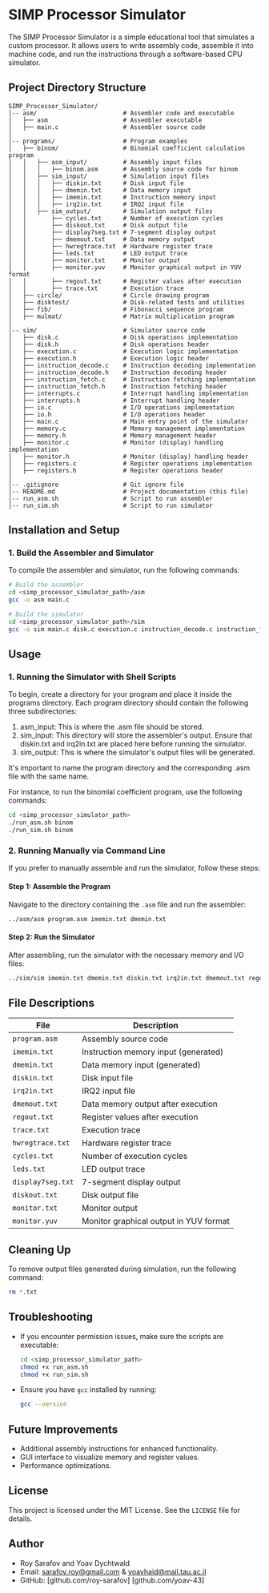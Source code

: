 # SIMP Processor Simulator

The SIMP Processor Simulator is a simple educational tool that simulates a custom processor. It allows users to write assembly code, assemble it into machine code, and run the instructions through a software-based CPU simulator.

## Project Directory Structure

```
SIMP_Processor_Simulator/
│-- asm/                        # Assembler code and executable
│   ├── asm                     # Assembler executable
│   ├── main.c                  # Assembler source code
│
│-- programs/                   # Program examples
│   ├── binom/                  # Binomial coefficient calculation program
│   │   ├── asm_input/          # Assembly input files
│   │   │   ├── binom.asm       # Assembly source code for binom
│   │   ├── sim_input/          # Simulation input files
│   │   │   ├── diskin.txt      # Disk input file
│   │   │   ├── dmemin.txt      # Data memory input
│   │   │   ├── imemin.txt      # Instruction memory input
│   │   │   ├── irq2in.txt      # IRQ2 input file
│   │   ├── sim_output/         # Simulation output files
│   │       ├── cycles.txt      # Number of execution cycles
│   │       ├── diskout.txt     # Disk output file
│   │       ├── display7seg.txt # 7-segment display output
│   │       ├── dmemout.txt     # Data memory output
│   │       ├── hwregtrace.txt  # Hardware register trace
│   │       ├── leds.txt        # LED output trace
│   │       ├── monitor.txt     # Monitor output
│   │       ├── monitor.yuv     # Monitor graphical output in YUV format
│   │       ├── regout.txt      # Register values after execution
│   │       ├── trace.txt       # Execution trace
│   ├── circle/                 # Circle drawing program
│   ├── disktest/               # Disk-related tests and utilities
│   ├── fib/                    # Fibonacci sequence program
│   ├── mulmat/                 # Matrix multiplication program
│
│-- sim/                        # Simulator source code
│   ├── disk.c                  # Disk operations implementation
│   ├── disk.h                  # Disk operations header
│   ├── execution.c             # Execution logic implementation
│   ├── execution.h             # Execution logic header
│   ├── instruction_decode.c    # Instruction decoding implementation
│   ├── instruction_decode.h    # Instruction decoding header
│   ├── instruction_fetch.c     # Instruction fetching implementation
│   ├── instruction_fetch.h     # Instruction fetching header
│   ├── interrupts.c            # Interrupt handling implementation
│   ├── interrupts.h            # Interrupt handling header
│   ├── io.c                    # I/O operations implementation
│   ├── io.h                    # I/O operations header
│   ├── main.c                  # Main entry point of the simulator
│   ├── memory.c                # Memory management implementation
│   ├── memory.h                # Memory management header
│   ├── monitor.c               # Monitor (display) handling implementation
│   ├── monitor.h               # Monitor (display) handling header
│   ├── registers.c             # Register operations implementation
│   ├── registers.h             # Register operations header
│
│-- .gitignore                  # Git ignore file
│-- README.md                   # Project documentation (this file)
│-- run_asm.sh                  # Script to run assembler
│-- run_sim.sh                  # Script to run simulator
```

## Installation and Setup

### 1. Build the Assembler and Simulator

To compile the assembler and simulator, run the following commands:

```bash
# Build the assembler
cd <simp_processor_simulator_path>/asm
gcc -o asm main.c

# Build the simulator
cd <simp_processor_simulator_path>/sim
gcc -o sim main.c disk.c execution.c instruction_decode.c instruction_fetch.c interrupts.c io.c memory.c monitor.c registers.c
```

## Usage

### 1. Running the Simulator with Shell Scripts

To begin, create a directory for your program and place it inside the programs directory. 
Each program directory should contain the following three subdirectories:
1. asm_input: This is where the <program>.asm file should be stored.
2. sim_input: This directory will store the assembler's output. Ensure that diskin.txt and irq2in.txt are placed here before running the simulator.
3. sim_output: This is where the simulator's output files will be generated.

It's important to name the program directory and the corresponding .asm file with the same name.

For instance, to run the binomial coefficient program, use the following commands:

```bash
cd <simp_processor_simulator_path>
./run_asm.sh binom
./run_sim.sh binom
```

### 2. Running Manually via Command Line

If you prefer to manually assemble and run the simulator, follow these steps:

#### Step 1: Assemble the Program

Navigate to the directory containing the `.asm` file and run the assembler:

```bash
../asm/asm program.asm imemin.txt dmemin.txt
```

#### Step 2: Run the Simulator

After assembling, run the simulator with the necessary memory and I/O files:

```bash
../sim/sim imemin.txt dmemin.txt diskin.txt irq2in.txt dmemout.txt regout.txt trace.txt hwregtrace.txt cycles.txt leds.txt display7seg.txt diskout.txt monitor.txt monitor.yuv
```

## File Descriptions

| File              | Description                            |
|-------------------|----------------------------------------|
| `program.asm`     | Assembly source code                   |
| `imemin.txt`      | Instruction memory input (generated)   |
| `dmemin.txt`      | Data memory input (generated)          |
| `diskin.txt`      | Disk input file                        |
| `irq2in.txt`      | IRQ2 input file                        |
| `dmemout.txt`     | Data memory output after execution     |
| `regout.txt`      | Register values after execution        |
| `trace.txt`       | Execution trace                        |
| `hwregtrace.txt`  | Hardware register trace                |
| `cycles.txt`      | Number of execution cycles             |
| `leds.txt`        | LED output trace                       |
| `display7seg.txt` | 7-segment display output               |
| `diskout.txt`     | Disk output file                       |
| `monitor.txt`     | Monitor output                         |
| `monitor.yuv`     | Monitor graphical output in YUV format |

## Cleaning Up

To remove output files generated during simulation, run the following command:

```bash
rm *.txt
```

## Troubleshooting

- If you encounter permission issues, make sure the scripts are executable:

  ```bash
  cd <simp_processor_simulator_path>
  chmod +x run_asm.sh
  chmod +x run_sim.sh
  ```

- Ensure you have `gcc` installed by running:

  ```bash
  gcc --version
  ```

## Future Improvements

- Additional assembly instructions for enhanced functionality.
- GUI interface to visualize memory and register values.
- Performance optimizations.

## License

This project is licensed under the MIT License. See the `LICENSE` file for details.

## Author

- Roy Sarafov and Yoav Dychtwald 
- Email: sarafov.roy@gmail.com & yoavhaid@mail.tau.ac.il
- GitHub: [github.com/roy-sarafov] [github.com/yoav-43]
